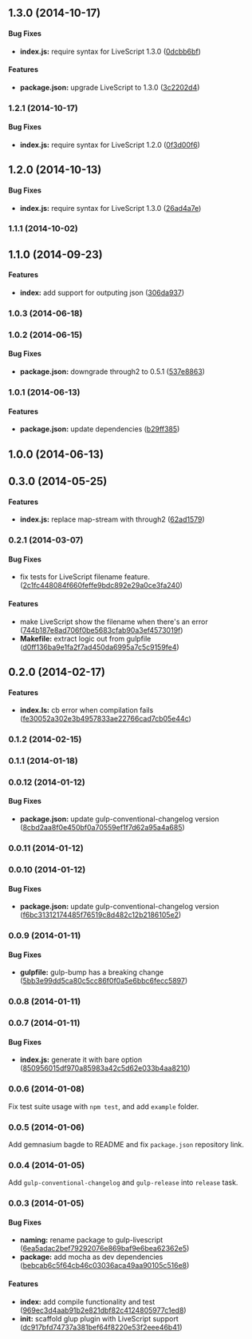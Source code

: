 ## 1.3.0 (2014-10-17)


#### Bug Fixes

* **index.js:** require syntax for LiveScript 1.3.0 ([0dcbb6bf](https://github.com/tomchentw/gulp-livescript/commit/0dcbb6bfcc118d505d586a7474609efd1cb4f48e))


#### Features

* **package.json:** upgrade LiveScript to 1.3.0 ([3c2202d4](https://github.com/tomchentw/gulp-livescript/commit/3c2202d42b928dd79586debdc4f31340dd022266))


### 1.2.1 (2014-10-17)


#### Bug Fixes

* **index.js:** require syntax for LiveScript 1.2.0 ([0f3d00f6](https://github.com/tomchentw/gulp-livescript/commit/0f3d00f685d2365c15beca5cae52f7cb24616c4d))


## 1.2.0 (2014-10-13)


#### Bug Fixes

* **index.js:** require syntax for LiveScript 1.3.0 ([26ad4a7e](https://github.com/tomchentw/gulp-livescript/commit/26ad4a7e794a5d7d833d132e88ac400b379b2147))


### 1.1.1 (2014-10-02)


## 1.1.0 (2014-09-23)


#### Features

* **index:** add support for outputing json ([306da937](https://github.com/tomchentw/gulp-livescript/commit/306da9373568cf52fe48ca1c2777f03caa573417))


### 1.0.3 (2014-06-18)


### 1.0.2 (2014-06-15)


#### Bug Fixes

* **package.json:** downgrade through2 to 0.5.1 ([537e8863](https://github.com/tomchentw/gulp-livescript/commit/537e88631c938226fe3256769fb83bb850f13518))


### 1.0.1 (2014-06-13)


#### Features

* **package.json:** update dependencies ([b29ff385](https://github.com/tomchentw/gulp-livescript/commit/b29ff385b704fd7841cfd10e07bc2a3de2308292))


## 1.0.0 (2014-06-13)


<a name="0.3.0"></a>
## 0.3.0 (2014-05-25)


#### Features

* **index.js:** replace map-stream with through2 ([62ad1579](https://github.com/tomchentw/gulp-livescript/commit/62ad1579f393c3f4a0e4b0cdb15be2270e8e6fd6))


<a name="0.2.1"></a>
### 0.2.1 (2014-03-07)


#### Bug Fixes

* fix tests for LiveScript filename feature. ([2c1fc448084f660feffe9bdc892e29a0ce3fa240](https://github.com/tomchentw/gulp-livescript/commit/2c1fc448084f660feffe9bdc892e29a0ce3fa240))


#### Features

* make LiveScript show the filename when there's an error ([744b187e8ad706f0be5683cfab90a3ef4573019f](https://github.com/tomchentw/gulp-livescript/commit/744b187e8ad706f0be5683cfab90a3ef4573019f))
* **Makefile:** extract logic out from gulpfile ([d0ff136ba9e1fa2f7ad450da6995a7c5c9159fe4](https://github.com/tomchentw/gulp-livescript/commit/d0ff136ba9e1fa2f7ad450da6995a7c5c9159fe4))


<a name="0.2.0"></a>
## 0.2.0 (2014-02-17)


#### Features

* **index.ls:** cb error when compilation fails ([fe30052a302e3b4957833ae22766cad7cb05e44c](https://github.com/tomchentw/gulp-livescript/commit/fe30052a302e3b4957833ae22766cad7cb05e44c))


<a name="0.1.2"></a>
### 0.1.2 (2014-02-15)


<a name="0.1.1"></a>
### 0.1.1 (2014-01-18)


<a name="0.0.12"></a>
### 0.0.12 (2014-01-12)


#### Bug Fixes

* **package.json:** update gulp-conventional-changelog version ([8cbd2aa8f0e450bf0a70559ef1f7d62a95a4a685](https://github.com/tomchentw/gulp-livescript/commit/8cbd2aa8f0e450bf0a70559ef1f7d62a95a4a685))


<a name="0.0.11"></a>
### 0.0.11 (2014-01-12)


<a name="0.0.10"></a>
### 0.0.10 (2014-01-12)


#### Bug Fixes

* **package.json:** update gulp-conventional-changelog version ([f6bc31312174485f76519c8d482c12b2186105e2](https://github.com/tomchentw/gulp-livescript/commit/f6bc31312174485f76519c8d482c12b2186105e2))


<a name="0.0.9"></a>
### 0.0.9 (2014-01-11)


#### Bug Fixes

* **gulpfile:** gulp-bump has a breaking change ([5bb3e99dd5ca80c5cc86f0f0a5e6bbc6fecc5897](https://github.com/tomchentw/gulp-livescript/commit/5bb3e99dd5ca80c5cc86f0f0a5e6bbc6fecc5897))


<a name="0.0.8"></a>
### 0.0.8 (2014-01-11)


<a name="0.0.7"></a>
### 0.0.7 (2014-01-11)


#### Bug Fixes

* **index.js:** generate it with bare option ([850956015df970a85983a42c5d62e033b4aa8210](https://github.com/tomchentw/gulp-livescript/commit/850956015df970a85983a42c5d62e033b4aa8210))


<a name="0.0.6"></a>
### 0.0.6 (2014-01-08)

Fix test suite usage with `npm test`, and add `example` folder.


<a name="0.0.5"></a>
### 0.0.5 (2014-01-06)

Add gemnasium bagde to README and fix `package.json` repository link.


<a name="0.0.4"></a>
### 0.0.4 (2014-01-05)

Add `gulp-conventional-changelog` and `gulp-release` into `release` task.


<a name="0.0.3"></a>
### 0.0.3 (2014-01-05)


#### Bug Fixes

* **naming:** rename package to gulp-livescript ([6ea5adac2bef79292076e869baf9e6bea62362e5](https://github.com/tomchentw/gulp-livescript/commit/6ea5adac2bef79292076e869baf9e6bea62362e5))
* **package:** add mocha as dev dependencies ([bebcab6c5f64cb46c03036aca49aa90105c516e8](https://github.com/tomchentw/gulp-livescript/commit/bebcab6c5f64cb46c03036aca49aa90105c516e8))


#### Features

* **index:** add compile functionality and test ([969ec3d4aab91b2e821dbf82c4124805977c1ed8](https://github.com/tomchentw/gulp-livescript/commit/969ec3d4aab91b2e821dbf82c4124805977c1ed8))
* **init:** scaffold glup plugin with LiveScript support ([dc917bfd74737a381bef64f8220e53f2eee46b41](https://github.com/tomchentw/gulp-livescript/commit/dc917bfd74737a381bef64f8220e53f2eee46b41))


